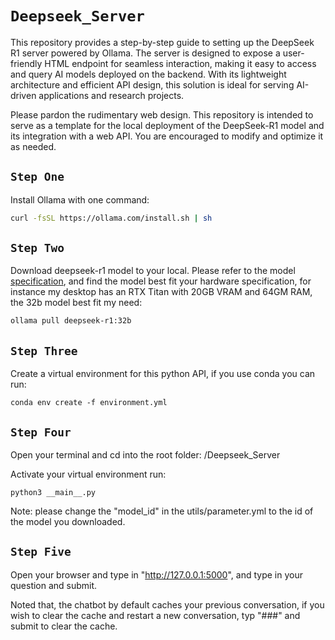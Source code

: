 

# `Deepseek_Server`

This repository provides a step-by-step guide to setting up the DeepSeek R1 server powered by Ollama. The server is designed to expose a user-friendly HTML endpoint for seamless interaction, making it easy to access and query AI models deployed on the backend. With its lightweight architecture and efficient API design, this solution is ideal for serving AI-driven applications and research projects.

Please pardon the rudimentary web design. This repository is intended to serve as a template for the local deployment of the DeepSeek-R1 model and its integration with a web API. You are encouraged to modify and optimize it as needed.


## `Step One`
Install Ollama with one command:

```bash
curl -fsSL https://ollama.com/install.sh | sh
```

## `Step Two`
Download deepseek-r1 model to your local. Please refer to the model [specification](https://ollama.com/library/deepseek-r1), and find the model best fit your hardware specification, for instance my desktop has an RTX Titan with 20GB VRAM and 64GM RAM, the 32b model best fit my need:

```bash
ollama pull deepseek-r1:32b
```

## `Step Three`
Create a virtual environment for this python API, if you use conda you can run:

```
conda env create -f environment.yml
```

## `Step Four`
Open your terminal and cd into the root folder: /Deepseek_Server

Activate your virtual environment run:
```
python3 __main__.py
```
Note: please change the "model_id" in the utils/parameter.yml to the id of the model you downloaded.
## `Step Five`
Open your browser and type in "http://127.0.0.1:5000", and type in your question and submit.

Noted that, the chatbot by default caches your previous conversation, if you wish to clear the cache and restart a new 
conversation, typ "###" and submit to clear the cache.
